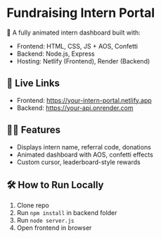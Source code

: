 # Fundraising Intern Portal

🚀 A fully animated intern dashboard built with:
- Frontend: HTML, CSS, JS + AOS, Confetti
- Backend: Node.js, Express
- Hosting: Netlify (Frontend), Render (Backend)

## 🔗 Live Links
- Frontend: https://your-intern-portal.netlify.app
- Backend: https://your-api.onrender.com

## 👩‍💻 Features
- Displays intern name, referral code, donations
- Animated dashboard with AOS, confetti effects
- Custom cursor, leaderboard-style rewards

## 🛠 How to Run Locally
1. Clone repo
2. Run `npm install` in backend folder
3. Run `node server.js`
4. Open frontend in browser
